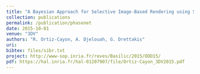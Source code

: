 ```yaml
---
title: "A Bayesian Approach for Selective Image-Based Rendering using Superpixels"
collection: publications
permalink: /publication/phasenet
date: 2015-10-01
venue: "3DV"
authors: "R. Ortiz-Cayon, A. Djelouah, G. Drettakis"
uri: 
bibtex: files/sibr.txt
project: http://www-sop.inria.fr/reves/Basilic/2015/ODD15/
pdf: https://hal.inria.fr/hal-01207907/file/Ortiz-Cayon_3DV2015.pdf
---
```

